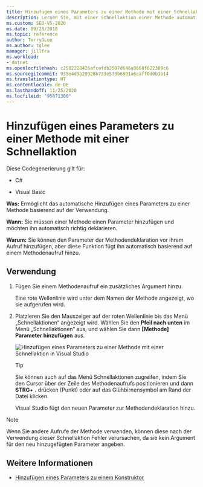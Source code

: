 ```yaml
---
title: Hinzufügen eines Parameters zu einer Methode mit einer Schnellaktion
description: Lernen Sie, mit einer Schnellaktion einer Methode automatisch einen Parameter basierend auf der Verwendung hinzuzufügen und zu deklarieren.
ms.custom: SEO-VS-2020
ms.date: 09/28/2018
ms.topic: reference
author: TerryGLee
ms.author: tglee
manager: jillfra
ms.workload:
- dotnet
ms.openlocfilehash: c2582228426afcefdb2587d646a8668f622309c6
ms.sourcegitcommit: 935e4d9a20928b733e573b6801a6eaff0d0b1b14
ms.translationtype: HT
ms.contentlocale: de-DE
ms.lasthandoff: 11/25/2020
ms.locfileid: "95871300"
---
```

# <a name="add-a-parameter-to-a-method-using-a-quick-action"></a>Hinzufügen eines Parameters zu einer Methode mit einer Schnellaktion

Diese Codegenerierung gilt für:

- C#

- Visual Basic

**Was:** Ermöglicht das automatische Hinzufügen eines Parameters zu einer Methode basierend auf der Verwendung.

**Wann:** Sie müssen einer Methode einen Parameter hinzufügen und möchten ihn automatisch richtig deklarieren.

**Warum:** Sie können den Parameter der Methodendeklaration vor ihrem Aufruf hinzufügen, aber diese Funktion fügt ihn automatisch basierend auf einem Methodenaufruf hinzu.

## <a name="how-to-use-it"></a>Verwendung

1. Fügen Sie einem Methodenaufruf ein zusätzliches Argument hinzu.

   Eine rote Wellenlinie wird unter dem Namen der Methode angezeigt, wo sie aufgerufen wird.

2. Platzieren Sie den Mauszeiger auf der roten Wellenlinie bis das Menü „Schnellaktionen“ angezeigt wird. Wählen Sie den **Pfeil nach unten** im Menü „Schnellaktionen“ aus, und wählen Sie dann **[Methode] Parameter hinzufügen** aus.

   ![Hinzufügen eines Parameters zu einer Methode mit einer Schnellaktion in Visual Studio](media/add-parameter-to-method.png)

   > [!TIP]
   > Sie können auch auf das Menü Schnellaktionen zugreifen, indem Sie den Cursor über der Zeile des Methodenaufrufs positionieren und dann **STRG**+ **.** drücken (Punkt) oder auf das Glühbirnensymbol am Rand der Datei klicken.

   Visual Studio fügt den neuen Parameter zur Methodendeklaration hinzu.

> [!NOTE]
> Wenn Sie andere Aufrufe der Methode verwenden, können diese nach der Verwendung dieser Schnellaktion Fehler verursachen, da sie kein Argument für den neu hinzugefügten Parameter angeben.

## <a name="see-also"></a>Weitere Informationen

- [Hinzufügen eines Parameters zu einem Konstruktor](generate-constructor.md#addparameter)
